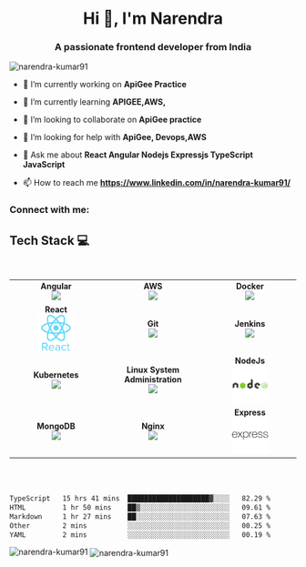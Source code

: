 
<h1 align="center">Hi 👋, I'm Narendra</h1>
<h3 align="center">A passionate frontend developer from India</h3>

<p align="left"> <img src="https://komarev.com/ghpvc/?username=narendra-kumar91&label=Profile%20views&color=0e75b6&style=flat" alt="narendra-kumar91" /> </p>

- 🔭 I’m currently working on **ApiGee Practice**

- 🌱 I’m currently learning **APIGEE,AWS,**

- 👯 I’m looking to collaborate on **ApiGee practice**

- 🤝 I’m looking for help with **ApiGee, Devops,AWS**

- 💬 Ask me about **React  Angular  Nodejs  Expressjs  TypeScript  JavaScript**

- 📫 How to reach me **https://www.linkedin.com/in/narendra-kumar91/**

<h3 align="left">Connect with me:</h3>
<p align="left">
</p>

## Tech Stack :computer:

<br>
<table>
<tbody>
 <tr>
<td align="center" width="20%">
<span><b><center>Angular</center></b></span> 
<img height=60px src="https://angular.io/assets/images/logos/angular/angular.svg"> 
</td>

<td align="center" width="20%">
<span><b><center>AWS</center></b></span> 
<img height=60px src="https://encrypted-tbn0.gstatic.com/images?q=tbn%3AANd9GcQV9AyEyvrlIJLOfbxFLfOr03Qy5gRL0txWMQ&usqp=CAU"> 
</td>

<td align="center" width="20%">
<span><b><center>Docker</center></b></span> 
<img height=60px src="https://encrypted-tbn0.gstatic.com/images?q=tbn%3AANd9GcTApU_6Eg4oWx3NMhLifHmNEkxjeMxfd3oGUA&usqp=CAU"> 
</td>
</tr>

<tr>
<td align="center" width="20%">
<span><b><center>React</center></b></span> 
<img height=65px src="https://raw.githubusercontent.com/devicons/devicon/master/icons/react/react-original-wordmark.svg"> 
</td>

<td align="center" width="20%">
<span><b><center>Git</center></b></span> 
<img height=65px src="https://git-scm.com/images/logos/downloads/Git-Logo-2Color.png"> 
</td>

<td align="center" width="20%">
<span><b><center>Jenkins</center></b></span> 
<img height=65px src="https://www.devteam.space/wp-content/uploads/2018/03/jenkins.jpg"> 
</td>
</tr>

<tr>
<td align="center" width="20%">
<span><b><center>Kubernetes</center></b></span> 
<img height=65px src="https://d15shllkswkct0.cloudfront.net/wp-content/blogs.dir/1/files/2019/05/Kubernetes_New.png"> 
</td>

<td align="center" width="20%">
<span><b><center>Linux System Administration</center></b></span> 
<img height=65px src="https://upload.wikimedia.org/wikipedia/commons/a/af/Tux.png"> 
</td>



<td align="center" width="20%">
<span><b><center>NodeJs</center></b></span> 
<img height=65px src="https://raw.githubusercontent.com/devicons/devicon/master/icons/nodejs/nodejs-original-wordmark.svg"> 
</td>
</tr>

<tr>
<td align="center" width="20%">
<span><b><center>MongoDB</center></b></span> 
<img height=65px src="https://www.logolynx.com/images/logolynx/d5/d50b83324fb4fbab14cdfaf47409115b.jpeg"> 
</td>

<td align="center" width="20%">
<span><b><center>Nginx</center></b></span> 
<img height=65px src="http://www.myiconfinder.com/uploads/iconsets/256-256-cf2ed3956a3a1484f83ed20d7e987f21.png"> 
</td>

<td align="center" width="20%">
<span><b><center>Express</center></b></span> 
<img height=65px src="https://raw.githubusercontent.com/devicons/devicon/master/icons/express/express-original-wordmark.svg"> 
</td>
</tr>

</tbody>
</table>


 


<br />
<br />




<!--START_SECTION:waka-->
```text
TypeScript   15 hrs 41 mins  ████████████████████▓░░░░   82.29 % 
HTML         1 hr 50 mins    ██▒░░░░░░░░░░░░░░░░░░░░░░   09.61 % 
Markdown     1 hr 27 mins    ██░░░░░░░░░░░░░░░░░░░░░░░   07.63 % 
Other        2 mins          ░░░░░░░░░░░░░░░░░░░░░░░░░   00.25 % 
YAML         2 mins          ░░░░░░░░░░░░░░░░░░░░░░░░░   00.19 % 
```
<!--END_SECTION:waka-->



<p><img align="left" src="https://github-readme-stats.vercel.app/api/top-langs?username=narendra-kumar91&show_icons=true&locale=en&layout=compact" alt="narendra-kumar91" /></p>

<p>&nbsp;<img align="center" src="https://github-readme-stats.vercel.app/api?username=narendra-kumar91&show_icons=true&locale=en" alt="narendra-kumar91" /></p>
